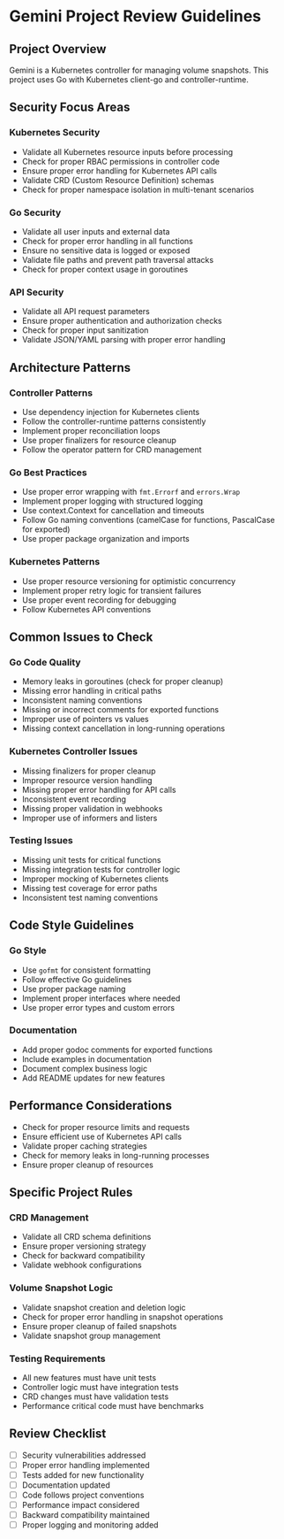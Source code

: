 # Gemini Project Review Guidelines

## Project Overview
Gemini is a Kubernetes controller for managing volume snapshots. This project uses Go with Kubernetes client-go and controller-runtime.

## Security Focus Areas

### Kubernetes Security
- Validate all Kubernetes resource inputs before processing
- Check for proper RBAC permissions in controller code
- Ensure proper error handling for Kubernetes API calls
- Validate CRD (Custom Resource Definition) schemas
- Check for proper namespace isolation in multi-tenant scenarios

### Go Security
- Validate all user inputs and external data
- Check for proper error handling in all functions
- Ensure no sensitive data is logged or exposed
- Validate file paths and prevent path traversal attacks
- Check for proper context usage in goroutines

### API Security
- Validate all API request parameters
- Ensure proper authentication and authorization checks
- Check for proper input sanitization
- Validate JSON/YAML parsing with proper error handling

## Architecture Patterns

### Controller Patterns
- Use dependency injection for Kubernetes clients
- Follow the controller-runtime patterns consistently
- Implement proper reconciliation loops
- Use proper finalizers for resource cleanup
- Follow the operator pattern for CRD management

### Go Best Practices
- Use proper error wrapping with `fmt.Errorf` and `errors.Wrap`
- Implement proper logging with structured logging
- Use context.Context for cancellation and timeouts
- Follow Go naming conventions (camelCase for functions, PascalCase for exported)
- Use proper package organization and imports

### Kubernetes Patterns
- Use proper resource versioning for optimistic concurrency
- Implement proper retry logic for transient failures
- Use proper event recording for debugging
- Follow Kubernetes API conventions

## Common Issues to Check

### Go Code Quality
- Memory leaks in goroutines (check for proper cleanup)
- Missing error handling in critical paths
- Inconsistent naming conventions
- Missing or incorrect comments for exported functions
- Improper use of pointers vs values
- Missing context cancellation in long-running operations

### Kubernetes Controller Issues
- Missing finalizers for proper cleanup
- Improper resource version handling
- Missing proper error handling for API calls
- Inconsistent event recording
- Missing proper validation in webhooks
- Improper use of informers and listers

### Testing Issues
- Missing unit tests for critical functions
- Missing integration tests for controller logic
- Improper mocking of Kubernetes clients
- Missing test coverage for error paths
- Inconsistent test naming conventions

## Code Style Guidelines

### Go Style
- Use `gofmt` for consistent formatting
- Follow effective Go guidelines
- Use proper package naming
- Implement proper interfaces where needed
- Use proper error types and custom errors

### Documentation
- Add proper godoc comments for exported functions
- Include examples in documentation
- Document complex business logic
- Add README updates for new features

## Performance Considerations
- Check for proper resource limits and requests
- Ensure efficient use of Kubernetes API calls
- Validate proper caching strategies
- Check for memory leaks in long-running processes
- Ensure proper cleanup of resources

## Specific Project Rules

### CRD Management
- Validate all CRD schema definitions
- Ensure proper versioning strategy
- Check for backward compatibility
- Validate webhook configurations

### Volume Snapshot Logic
- Validate snapshot creation and deletion logic
- Check for proper error handling in snapshot operations
- Ensure proper cleanup of failed snapshots
- Validate snapshot group management

### Testing Requirements
- All new features must have unit tests
- Controller logic must have integration tests
- CRD changes must have validation tests
- Performance critical code must have benchmarks

## Review Checklist
- [ ] Security vulnerabilities addressed
- [ ] Proper error handling implemented
- [ ] Tests added for new functionality
- [ ] Documentation updated
- [ ] Code follows project conventions
- [ ] Performance impact considered
- [ ] Backward compatibility maintained
- [ ] Proper logging and monitoring added
